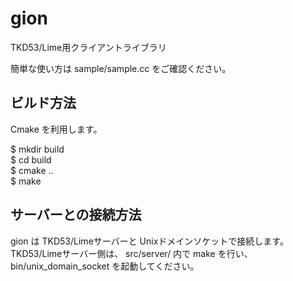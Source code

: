 # gion
TKD53/Lime用クライアントライブラリ  

簡単な使い方は sample/sample.cc をご確認ください。 

## ビルド方法

Cmake を利用します。  

$ mkdir build  
$ cd build  
$ cmake ..  
$ make  

## サーバーとの接続方法

gion は TKD53/Limeサーバーと Unixドメインソケットで接続します。  
TKD53/Limeサーバー側は、 src/server/ 内で make を行い、 bin/unix_domain_socket を起動してください。  


